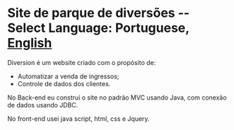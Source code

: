 # Site de parque de diversões -- Select Language:  **Portuguese**, [English](README.md)
Diversion é um website  criado com o propósito de: 

- Automatizar a venda de ingressos;
- Controle de dados dos clientes.

No Back-end eu construí o site no padrão MVC usando Java, com conexão de dados usando JDBC.

No front-end usei java script, html, css e Jquery.
